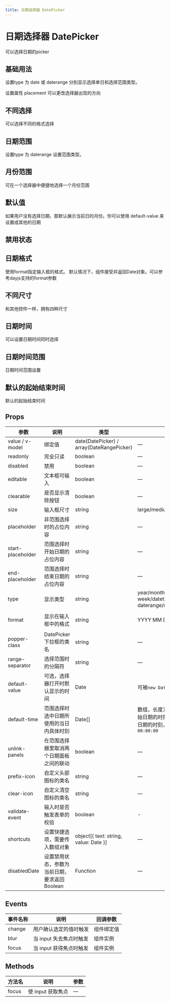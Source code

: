 ```yaml
---
title: 日期选择器 DatePicker
---
```


<f-back-top></f-back-top>

# 日期选择器 DatePicker

可以选择日期的picker

## 基础用法

设置type 为 date 或 daterange 分别显示选择单日和选择范围类型。

设置属性 placement 可以更改选择器出现的方向

<preview path="./demo/DatePicker/Basic.vue"></preview>

## 不同选择

可以选择不同的格式选择

<preview path="./demo/DatePicker/Value.vue"></preview>

## 日期范围

设置type 为 daterange 设置范围类型。

<preview path="./demo/DatePicker/Range.vue"></preview>

## 月份范围

可在一个选择器中便捷地选择一个月份范围

<preview path="./demo/DatePicker/Range2.vue"></preview>

## 默认值

如果用户没有选择日期，那默认展示当前日的月份。你可以使用 default-value 来设置成其他的日期

<preview path="./demo/DatePicker/Default.vue"></preview>

## 禁用状态

<preview path="./demo/DatePicker/Disabled.vue"></preview>

## 日期格式

使用format指定输入框的格式。 默认情况下，组件接受并返回Date对象。可以参考dayjs支持的format参数

<preview path="./demo/DatePicker/Format.vue"></preview>

## 不同尺寸

和其他控件一样，拥有四种尺寸

<preview path="./demo/DatePicker/Size.vue"></preview>

## 日期时间

可以设置日期时间同时选择

<preview path="./demo/DatePicker/Time.vue"></preview>

## 日期时间范围

日期时间范围设置

<preview path="./demo/DatePicker/TimeRange.vue"></preview>

## 默认的起始结束时间

默认的起始结束时间

<preview path="./demo/DatePicker/DefaultTime.vue"></preview>

## Props

| 参数              | 说明                                           | 类型                                      | 可选值                                                                                          | 默认值     |
| ----------------- | ---------------------------------------------- | ----------------------------------------- | ----------------------------------------------------------------------------------------------- | ---------- |
| value / v-model   | 绑定值                                         | date(DatePicker) / array(DateRangePicker) | —                                                                                               | —          |
| readonly          | 完全只读                                       | boolean                                   | —                                                                                               | false      |
| disabled          | 禁用                                           | boolean                                   | —                                                                                               | false      |
| editable          | 文本框可输入                                   | boolean                                   | —                                                                                               | true       |
| clearable         | 是否显示清除按钮                               | boolean                                   | —                                                                                               | true       |
| size              | 输入框尺寸                                     | string                                    | large/medium/small/mini                                                                         | large      |
| placeholder       | 非范围选择时的占位内容                         | string                                    | —                                                                                               | —          |
| start-placeholder | 范围选择时开始日期的占位内容                   | string                                    | —                                                                                               | —          |
| end-placeholder   | 范围选择时结束日期的占位内容                   | string                                    | —                                                                                               | —          |
| type              | 显示类型                                       | string                                    | year/month/date/dates/ week/datetime/datetimerange/ daterange/monthrange                        | date       |
| format            | 显示在输入框中的格式                           | string                                    | YYYY MM DD hh mm ss                                                                             | YYYY-MM-DD |
| popper-class      | DatePicker 下拉框的类名                        | string                                    | —                                                                                               | —          |
| range-separator   | 选择范围时的分隔符                             | string                                    | —                                                                                               | '-'        |
| default-value     | 可选，选择器打开时默认显示的时间               | Date                                      | 可被`new Date()`解析                                                                            | —          |
| default-time      | 范围选择时选中日期所使用的当日内具体时刻       | Date[]                                    | 数组，长度为 2，第一项指定开始日期的时刻，第二项指定结束日期的时刻，不指定会使用时刻 `00:00:00` | —          |
| unlink-panels     | 在范围选择器里取消两个日期面板之间的联动       | boolean                                   | —                                                                                               | false      |
| prefix-icon       | 自定义头部图标的类名                           | string                                    | —                                                                                               | —          |
| clear-icon        | 自定义清空图标的类名                           | string                                    | —                                                                                               | —          |
| validate-event    | 输入时是否触发表单的校验                       | boolean                                   | -                                                                                               | true       |
| shortcuts         | 设置快捷选项，需要传入数组对象                 | object[{ text: string, value: Date }]     | —                                                                                               | —          |
| disabledDate      | 设置禁用状态，参数为当前日期，要求返回 Boolean | Function                                  | —                                                                                               | —          |

## Events

| 事件名称 | 说明                    | 回调参数   |
| -------- | ----------------------- | ---------- |
| change   | 用户确认选定的值时触发  | 组件绑定值 |
| blur     | 当 input 失去焦点时触发 | 组件实例   |
| focus    | 当 input 获得焦点时触发 | 组件实例   |

## Methods

| 方法名 | 说明              | 参数 |
| ------ | ----------------- | ---- |
| focus  | 使 input 获取焦点 | —    |
